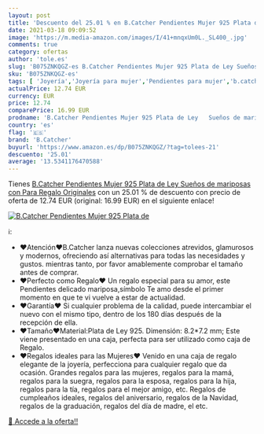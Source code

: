 ```yaml
---
layout: post
title: 'Descuento del 25.01 % en B.Catcher Pendientes Mujer 925 Plata de '
date: 2021-03-18 09:09:52
image: 'https://m.media-amazon.com/images/I/41+mnqxUm0L._SL400_.jpg'
comments: true
category: ofertas
author: 'tole.es'
slug: 'B075ZNKQGZ-es B.Catcher Pendientes Mujer 925 Plata de Ley Sueños de...'
sku: 'B075ZNKQGZ-es'
tags: [ 'Joyería','Joyería para mujer','Pendientes para mujer','b.catcher','de','ley','plata', ]
actualPrice: 12.74 EUR
currency: EUR
price: 12.74
comparePrice: 16.99 EUR
prodname: 'B.Catcher Pendientes Mujer 925 Plata de Ley   Sueños de mariposas   con Para Regalo Originales'
country: 'es'
flag: '🇪🇸'
brand: 'B.Catcher'
buyurl: 'https://www.amazon.es/dp/B075ZNKQGZ/?tag=tolees-21'
descuento: '25.01'
average: '13.5341176470588'
---
```


Tienes [B.Catcher Pendientes Mujer 925 Plata de Ley   Sueños de mariposas   con Para Regalo Originales](https://www.amazon.es/dp/B075ZNKQGZ/?tag=tolees-21) con un 25.01 % de descuento con precio de oferta de 12.74 EUR (original: 16.99 EUR) en el siguiente enlace!

[![B.Catcher Pendientes Mujer 925 Plata de ](https://m.media-amazon.com/images/I/41+mnqxUm0L._SL400_.jpg)](https://www.amazon.es/dp/B075ZNKQGZ/?tag=tolees-21)

ℹ️:

- ♥Atención♥B.Catcher lanza nuevas colecciones atrevidos, glamurosos y modernos, ofreciendo así alternativas para todas las necesidades y gustos. mientras tanto, por favor amablemente comprobar el tamaño antes de comprar.
- ♥Perfecto como Regalo♥ Un regalo especial para su amor, este Pendientes delicado mariposa,símbolo Te amo desde el primer momento en que te vi vuelve a estar de actualidad.
- ♥Garantía♥ Si cualquier problema de la calidad, puede intercambiar el nuevo con el mismo tipo, dentro de los 180 días después de la recepción de ella.
- ♥Tamaño♥Material:Plata de Ley 925. Dimensión: 8.2*7.2 mm; Este viene presentado en una caja, perfecta para ser utilizado como caja de Regalo.
- ♥Regalos ideales para las Mujeres♥ Venido en una caja de regalo elegante de la joyería, perfecciona para cualquier regalo que da ocasión. Grandes regalos para las mujeres, regalos para la mamá, regalos para la suegra, regalos para la esposa, regalos para la hija, regalos para la tía, regalos para el mejor amigo, etc. Regalos de cumpleaños ideales, regalos del aniversario, regalos de la Navidad, regalos de la graduación, regalos del día de madre, el etc.

[🛒 Accede a la oferta!!](https://www.amazon.es/dp/B075ZNKQGZ/?tag=tolees-21)
